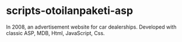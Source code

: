 # scripts-otoilanpaketi-asp
 In 2008, an advertisement website for car dealerships. Developed with classic ASP, MDB, Html, JavaScript, Css.
